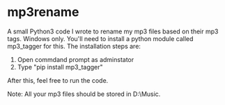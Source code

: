 # mp3rename
A small Python3 code I wrote to rename my mp3 files based on their mp3 tags. Windows only.
You'll need to install a python module called mp3_tagger for this. The installation steps are:
1) Open commdand prompt as adminstator
2) Type "pip install mp3_tagger"

After this, feel free to run the code.

Note: All your mp3 files should be stored in D:\Music.
